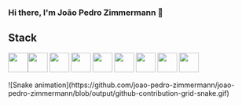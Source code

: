 ### Hi there, I'm João Pedro Zimmermann 👋

## Stack
<img src="https://cdn.jsdelivr.net/gh/devicons/devicon/icons/php/php-original.svg" width="40" height="40"/><img src="https://cdn.jsdelivr.net/gh/devicons/devicon/icons/python/python-original.svg" width="40" height="40"/> <img src="https://cdn.jsdelivr.net/gh/devicons/devicon/icons/fastapi/fastapi-original.svg" width="40" height="40"/> <img src="https://cdn.jsdelivr.net/gh/devicons/devicon/icons/mysql/mysql-original.svg" width="40" height="40"/> <img src="https://cdn.jsdelivr.net/gh/devicons/devicon/icons/postgresql/postgresql-original.svg" width="40" height="40"/> <img src="https://cdn.jsdelivr.net/gh/devicons/devicon/icons/javascript/javascript-original.svg" width="40" height="40"/> <img src="https://cdn.jsdelivr.net/gh/devicons/devicon/icons/amazonwebservices/amazonwebservices-original.svg" width="40" height="40"/> <img src="https://cdn.jsdelivr.net/gh/devicons/devicon/icons/jquery/jquery-original.svg" width="40" height="40"/> <img src="https://cdn.jsdelivr.net/gh/devicons/devicon/icons/git/git-original.svg" width="40" height="40"/>

<div>
  ![Snake animation](https://github.com/joao-pedro-zimmermann/joao-pedro-zimmermann/blob/output/github-contribution-grid-snake.gif)
</div>

